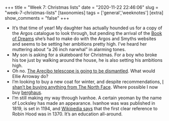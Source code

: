 +++
title = "Week 7: Christmas lists"
date = "2020-11-22 22:46:06"
slug = "week-7-christmas-lists"
[taxonomies]
tags = ['general','weeknotes']
[extra]
show_comments = "false"
+++

- It’s that time of year! My daughter has actually hounded us for a copy of the Argos catalogue to look through, but pending the arrival of the [Book of Dreams](http://argosbookofdreams.co.uk) she’s had to make do with the Argos and Smyths websites and seems to be setting her ambitions pretty high. I’ve heard her muttering about “a 26 inch narwhal” in alarming tones.
- My son is asking for a skateboard for Christmas. For a boy who broke his toe just by walking around the house, he is also setting his ambitions high.
- Oh no. [The Arecibo telescope is going to be dismantled](https://www.sciencemag.org/news/2020/11/famed-arecibo-telescope-brink-collapse-will-be-dismantled). What would Ellie Arroway do?
- I’m looking to buy a new coat for winter, and despite recommendations, [I shan’t be buying anything from The North Face](https://wikimediafoundation.org/news/2019/05/29/lets-talk-about-the-north-face-defacing-wikipedia/). Where possible I now buy [berghaus](https://www.berghaus.com/).
- I’m still making my way through Ivanhoe. A certain yeoman by the name of Locksley has made an appearance. Ivanhoe was was published in 1819, is set in 1194, and [Wikipedia says](https://en.wikipedia.org/wiki/Robin_Hood) that the first clear reference to Robin Hood was in 1370. It’s an education all-around.
